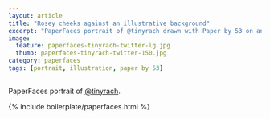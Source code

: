 ```yaml
---
layout: article
title: "Rosey cheeks against an illustrative background"
excerpt: "PaperFaces portrait of @tinyrach drawn with Paper by 53 on an iPad."
image: 
  feature: paperfaces-tinyrach-twitter-lg.jpg
  thumb: paperfaces-tinyrach-twitter-150.jpg
category: paperfaces
tags: [portrait, illustration, paper by 53]
---
```


PaperFaces portrait of [@tinyrach](http://twitter.com/tinyrach).

{% include boilerplate/paperfaces.html %}